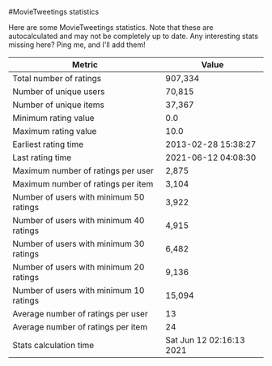 #MovieTweetings statistics

Here are some MovieTweetings statistics. Note that these are autocalculated and may not be completely up to date. Any interesting stats missing here? Ping me, and I'll add them!

Metric | Value
--- | ---
Total number of ratings                 | 907,334
Number of unique users                  | 70,815
Number of unique items                  | 37,367
Minimum rating value                    | 0.0
Maximum rating value                    | 10.0
Earliest rating time                    | 2013-02-28 15:38:27
Last rating time                        | 2021-06-12 04:08:30
Maximum number of ratings per user      | 2,875
Maximum number of ratings per item      | 3,104
Number of users with minimum 50 ratings | 3,922
Number of users with minimum 40 ratings | 4,915
Number of users with minimum 30 ratings | 6,482
Number of users with minimum 20 ratings | 9,136
Number of users with minimum 10 ratings | 15,094
Average number of ratings per user      | 13
Average number of ratings per item      | 24
Stats calculation time                  | Sat Jun 12 02:16:13 2021


